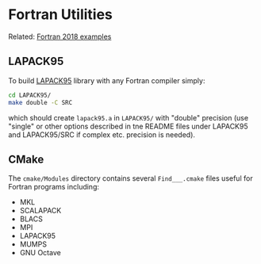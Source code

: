 # Fortran Utilities

Related: [Fortran 2018 examples](https://github.com/scivision/fortran2018-examples)


## LAPACK95
To build 
[LAPACK95](http://www.netlib.org/lapack95/)
library with any Fortran compiler simply:
```sh
cd LAPACK95/
make double -C SRC 
```
which should create `lapack95.a` in `LAPACK95/`  with "double" precision (use "single" or other options described in tne README files under LAPACK95 and LAPACK95/SRC if complex etc. precision is needed).

## CMake
The `cmake/Modules` directory contains several `Find___.cmake` files useful for Fortran programs including:

* MKL
* SCALAPACK
* BLACS
* MPI
* LAPACK95
* MUMPS
* GNU Octave
